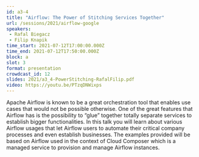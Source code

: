 ```yaml
---
id: a3-4
title: "Airflow: The Power of Stitching Services Together"
url: /sessions/2021/airflow-google
speakers:
 - Rafal Biegacz
 - Filip Knapik
time_start: 2021-07-12T17:00:00.000Z
time_end: 2021-07-12T17:50:00.000Z
block: a
slot: 3
format: presentation
crowdcast_id: 12
slides: 2021/a3_4-PowerStitching-RafalFilip.pdf
video: https://youtu.be/PTzqDNWixps
---
```

Apache Airflow is known to be a great orchestration tool that enables use cases that would not be possible otherwise. One of the great features that Airflow has is the possibility to “glue” together totally separate services to establish bigger functionalities. In this talk you will learn about various Airflow usages that let Airflow users to automate their critical company processes and even establish businesses. The examples provided will be based on Airflow used in the context of Cloud Composer which is a managed service to provision and manage Airflow instances.
